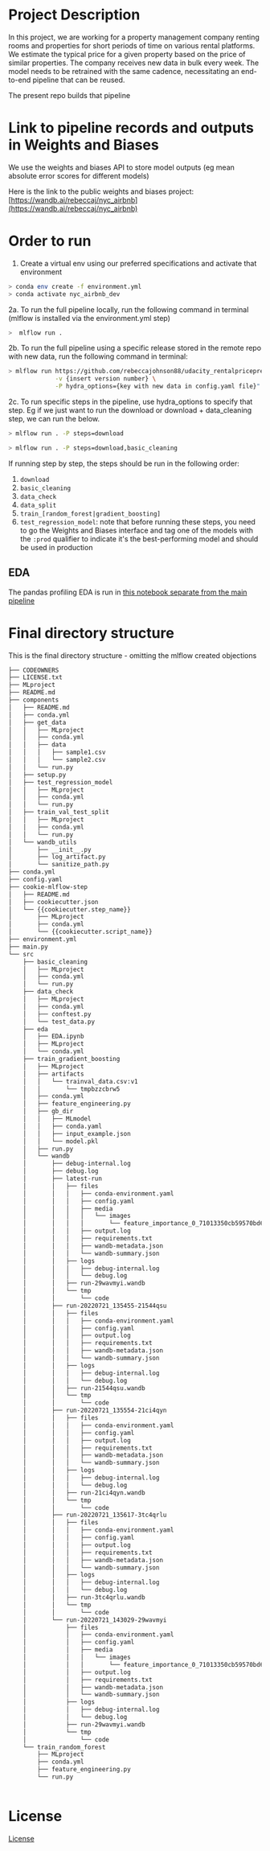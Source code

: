 # Project Description

In this project, we are working for a property management company renting rooms and properties for short periods of 
time on various rental platforms. We estimate the typical price for a given property based 
on the price of similar properties. The company receives new data in bulk every week. The model needs 
to be retrained with the same cadence, necessitating an end-to-end pipeline that can be reused.

The present repo builds that pipeline

# Link to pipeline records and outputs in Weights and Biases

We use the weights and biases API to store model outputs (eg mean absolute error scores for different models)

Here is the link to the public weights and biases project: [https://wandb.ai/rebeccaj/nyc_airbnb](https://wandb.ai/rebeccaj/nyc_airbnb)

# Order to run

1. Create a virtual env using our preferred specifications and activate that environment

```bash
> conda env create -f environment.yml
> conda activate nyc_airbnb_dev
```

2a. To run the full pipeline locally, run the following command in terminal (mlflow is installed via the environment.yml step)

```bash
>  mlflow run .
```

2b. To run the full pipeline using a specific release stored in the remote repo with new data, run the following command in terminal:

```bash
> mlflow run https://github.com/rebeccajohnson88/udacity_rentalpricepredict.git \
             -v {insert version number} \
             -P hydra_options={key with new data in config.yaml file}"
```

2c. To run specific steps in the pipeline, use hydra_options to specify that step. Eg if we just want to run the download or download + data_cleaning step, we can run the below. 

```bash
> mlflow run . -P steps=download
```

```bash
> mlflow run . -P steps=download,basic_cleaning
```

If running step by step, the steps should be run in the following order:

1. `download`
2. `basic_cleaning`
3. `data_check`
4. `data_split`
5. `train_[random_forest|gradient_boosting]`
6. `test_regression_model`: note that before running these steps, you need to go the Weights and Biases interface and tag one of the models with the `:prod` qualifier to indicate it's the best-performing model and should be used in production

## EDA

The pandas profiling EDA is run in [this notebook separate from the main pipeline](https://github.com/rebeccajohnson88/udacity_rentalpricepredict/blob/main/src/eda/EDA.ipynb)

# Final directory structure

This is the final directory structure - omitting the mlflow created objections

```bash
├── CODEOWNERS
├── LICENSE.txt
├── MLproject
├── README.md
├── components
│   ├── README.md
│   ├── conda.yml
│   ├── get_data
│   │   ├── MLproject
│   │   ├── conda.yml
│   │   ├── data
│   │   │   ├── sample1.csv
│   │   │   └── sample2.csv
│   │   └── run.py
│   ├── setup.py
│   ├── test_regression_model
│   │   ├── MLproject
│   │   ├── conda.yml
│   │   └── run.py
│   ├── train_val_test_split
│   │   ├── MLproject
│   │   ├── conda.yml
│   │   └── run.py
│   └── wandb_utils
│       ├── __init__.py
│       ├── log_artifact.py
│       └── sanitize_path.py
├── conda.yml
├── config.yaml
├── cookie-mlflow-step
│   ├── README.md
│   ├── cookiecutter.json
│   └── {{cookiecutter.step_name}}
│       ├── MLproject
│       ├── conda.yml
│       └── {{cookiecutter.script_name}}
├── environment.yml
├── main.py
└── src
    ├── basic_cleaning
    │   ├── MLproject
    │   ├── conda.yml
    │   └── run.py
    ├── data_check
    │   ├── MLproject
    │   ├── conda.yml
    │   ├── conftest.py
    │   └── test_data.py
    ├── eda
    │   ├── EDA.ipynb
    │   ├── MLproject
    │   └── conda.yml
    ├── train_gradient_boosting
    │   ├── MLproject
    │   ├── artifacts
    │   │   └── trainval_data.csv:v1
    │   │       └── tmpbzzcbrw5
    │   ├── conda.yml
    │   ├── feature_engineering.py
    │   ├── gb_dir
    │   │   ├── MLmodel
    │   │   ├── conda.yaml
    │   │   ├── input_example.json
    │   │   └── model.pkl
    │   ├── run.py
    │   └── wandb
    │       ├── debug-internal.log
    │       ├── debug.log
    │       ├── latest-run
    │       │   ├── files
    │       │   │   ├── conda-environment.yaml
    │       │   │   ├── config.yaml
    │       │   │   ├── media
    │       │   │   │   └── images
    │       │   │   │       └── feature_importance_0_71013350cb59570bd646.png
    │       │   │   ├── output.log
    │       │   │   ├── requirements.txt
    │       │   │   ├── wandb-metadata.json
    │       │   │   └── wandb-summary.json
    │       │   ├── logs
    │       │   │   ├── debug-internal.log
    │       │   │   └── debug.log
    │       │   ├── run-29wavmyi.wandb
    │       │   └── tmp
    │       │       └── code
    │       ├── run-20220721_135455-21544qsu
    │       │   ├── files
    │       │   │   ├── conda-environment.yaml
    │       │   │   ├── config.yaml
    │       │   │   ├── output.log
    │       │   │   ├── requirements.txt
    │       │   │   ├── wandb-metadata.json
    │       │   │   └── wandb-summary.json
    │       │   ├── logs
    │       │   │   ├── debug-internal.log
    │       │   │   └── debug.log
    │       │   ├── run-21544qsu.wandb
    │       │   └── tmp
    │       │       └── code
    │       ├── run-20220721_135554-21ci4qyn
    │       │   ├── files
    │       │   │   ├── conda-environment.yaml
    │       │   │   ├── config.yaml
    │       │   │   ├── output.log
    │       │   │   ├── requirements.txt
    │       │   │   ├── wandb-metadata.json
    │       │   │   └── wandb-summary.json
    │       │   ├── logs
    │       │   │   ├── debug-internal.log
    │       │   │   └── debug.log
    │       │   ├── run-21ci4qyn.wandb
    │       │   └── tmp
    │       │       └── code
    │       ├── run-20220721_135617-3tc4qrlu
    │       │   ├── files
    │       │   │   ├── conda-environment.yaml
    │       │   │   ├── config.yaml
    │       │   │   ├── output.log
    │       │   │   ├── requirements.txt
    │       │   │   ├── wandb-metadata.json
    │       │   │   └── wandb-summary.json
    │       │   ├── logs
    │       │   │   ├── debug-internal.log
    │       │   │   └── debug.log
    │       │   ├── run-3tc4qrlu.wandb
    │       │   └── tmp
    │       │       └── code
    │       └── run-20220721_143029-29wavmyi
    │           ├── files
    │           │   ├── conda-environment.yaml
    │           │   ├── config.yaml
    │           │   ├── media
    │           │   │   └── images
    │           │   │       └── feature_importance_0_71013350cb59570bd646.png
    │           │   ├── output.log
    │           │   ├── requirements.txt
    │           │   ├── wandb-metadata.json
    │           │   └── wandb-summary.json
    │           ├── logs
    │           │   ├── debug-internal.log
    │           │   └── debug.log
    │           ├── run-29wavmyi.wandb
    │           └── tmp
    │               └── code
    └── train_random_forest
        ├── MLproject
        ├── conda.yml
        ├── feature_engineering.py
        └── run.py



```

# License

[License](LICENSE.txt)

